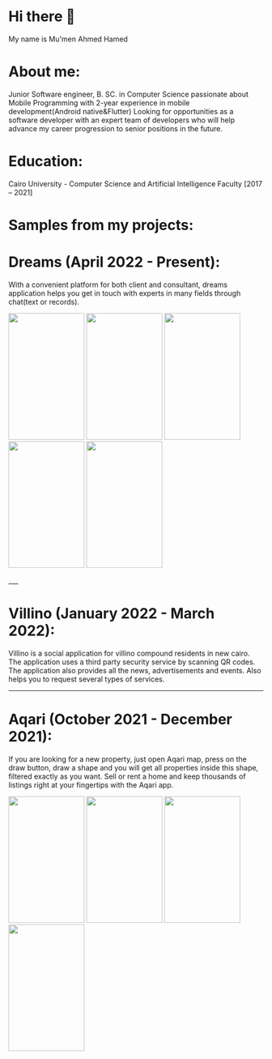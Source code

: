 # Hi there 👋
My name is Mu'men Ahmed Hamed

# About me:
Junior Software engineer, B. SC. in Computer Science passionate about Mobile Programming with 2-year experience in mobile development(Android native&Flutter) Looking for opportunities as a software developer with an expert team of developers who will help advance my career progression to senior positions in the future.

# Education:
Cairo University - Computer Science and Artificial Intelligence Faculty [2017 – 2021]

# Samples from my projects:
# Dreams (April 2022 - Present):
 With a convenient platform for both client and consultant, dreams application helps you get in touch with experts in many fields through chat(text or records). 
 <p float="left">
  <img src="https://i.ibb.co/mXdZhDy/1.png" width="150" height="250"/>
  <img src="https://i.ibb.co/ctx3t5h/1.png" width="150" height="250"//>
  <img src="https://i.ibb.co/chJtQHn/1.png" width="150" height="250"//>
  <img src="https://i.ibb.co/L8YfRQs/1.png" width="150" height="250"//>
  <img src="https://i.ibb.co/WkgFLDC/1.png" width="150" height="250"//>
</p>
___

# Villino (January 2022 - March 2022):
Villino is a social application for villino compound residents in new cairo. The application uses a third party security service by scanning QR codes. The application also provides all the news, advertisements and events. Also helps you to request several types of services.
 
___
# Aqari (October 2021 - December 2021):
If you are looking for a new property, just open Aqari map, press on the draw button, draw a shape and you will get all properties inside this shape, filtered exactly as you want. Sell or rent a home and keep thousands of listings right at your fingertips with the Aqari app. 
<p float="left">
  <img src="https://i.ibb.co/MkdvJ5M/1.png" width="150" height="250"/>
  <img src="https://i.ibb.co/wKRb8t2/1.png" width="150" height="250"//>
  <img src="https://i.ibb.co/mcHXjKx/1.png" width="150" height="250"//>
  <img src="https://i.ibb.co/x8hcrjv/1.png" width="150" height="250"//>
</p>
<!--
**mumenahmed1811/mumenahmed1811** is a ✨ _special_ ✨ repository because its `README.md` (this file) appears on your GitHub profile.

Here are some ideas to get you started:

- 🔭 I’m currently working on Flutter Framework and developing both Android ans Ios applications with line of code
- 🌱 I’m currently learning ...
- 👯 I’m looking to collaborate on ...
- 🤔 I’m looking for help with ...
- 💬 Ask me about ...
- 📫 How to reach me: ...
- 😄 Pronouns: ...
- ⚡ Fun fact: ...
-->
